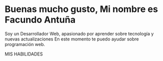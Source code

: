 # Buenas mucho gusto, Mi nombre es Facundo Antuña
Soy un Desarrollador Web, apasionado por aprender sobre tecnología y nuevas actualizaciones
En este momento te puedo ayudar sobre programación web.


MIS HABILIDADES
<i class="fa-brands fa-html5"></i>




